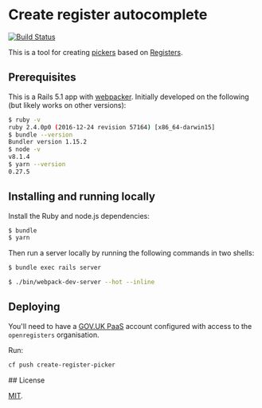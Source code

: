 # Create register autocomplete

[![Build Status](https://travis-ci.org/openregister/create-register-picker.svg?branch=master)](https://travis-ci.org/openregister/create-register-picker)

This is a tool for creating [pickers](https://github.com/alphagov/openregister-location-picker) based on [Registers](https://registers.cloudapps.digital/).

## Prerequisites

This is a Rails 5.1 app with [webpacker](http://github.com/rails/webpacker). Initially developed on the following (but likely works on other versions):

```bash
$ ruby -v
ruby 2.4.0p0 (2016-12-24 revision 57164) [x86_64-darwin15]
$ bundle --version
Bundler version 1.15.2
$ node -v
v8.1.4
$ yarn --version
0.27.5
```

## Installing and running locally

Install the Ruby and node.js dependencies:

```bash
$ bundle
$ yarn
```

Then run a server locally by running the following commands in two shells:

```bash
$ bundle exec rails server
```

```bash
$ ./bin/webpack-dev-server --hot --inline
```

## Deploying

You'll need to have a [GOV.UK PaaS](https://www.cloud.service.gov.uk/) account configured with access to the `openregisters` organisation.

Run:

```bash
cf push create-register-picker
```

## License

[MIT](LICENSE.txt).
